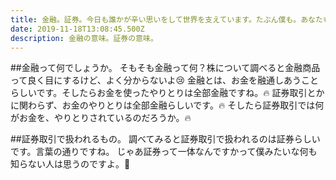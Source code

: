 ```yaml
---
title: 金融。証券。今日も誰かが辛い思いをして世界を支えています。たぶん僕も。あなたも。
date: 2019-11-18T13:08:45.500Z
description: 金融の意味。証券の意味。
---
```

##金融って何でしょうか。
そもそも金融って何？株について調べると金融商品って良く目にするけど、よく分からないよ😢
金融とは、お金を融通しあうことらしいです。そしたらお金を使ったやりとりは全部金融ですね。🔥
証券取引とかに関わらず、お金のやりとりは全部金融らしいです。🔥
そしたら証券取引では何がお金を、やりとりされているのだろうか。🔥

##証券取引で扱われるもの。
調べてみると証券取引で扱われるのは証券らしいです。言葉の通りですね。
じゃあ証券って一体なんですかって僕みたいな何も知らない人は思うのですよ。🤔
